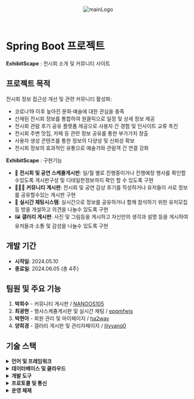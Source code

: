 <br>
<p align="center">
  <img src="https://github.com/user-attachments/assets/2f1e846f-de45-41e0-879b-191b812213e1" alt="mainLogo"/>
</p>
<br>

# Spring Boot 프로젝트
**ExhibitScape** : 전시회 소개 및 커뮤니티 사이트

## 프로젝트 목적

전시회 정보 접근성 개선 및 관련 커뮤니티 활성화:

- 코로나19 이후 높아진 문화·예술에 대한 관심을 충족
- 산재된 전시회 정보를 통합하여 원클릭으로 일정 및 상세 정보 제공
- 전시회 관람 후기 공유 플랫폼 제공으로 사용자 간 경험 및 인사이트 교류 촉진
- 전시회 주변 맛집, 카페 등 관련 정보 공유를 통한 부가가치 창출
- 사용자 생성 콘텐츠를 통한 정보의 다양성 및 신뢰성 확보
- 전시회 정보의 효과적인 유통으로 예술가와 관람객 간 연결 강화


**ExhibitScape** : 구현기능
- 📅 **전시회 및 공연 스케줄게시판**: 일/월 별로 진행중이거나 진행예정 행사를 확인할수있도록 게시판구성 및 디테일한정보까지 확인 할 수 있도록 구현
- 🧑‍🤝‍🧑 **커뮤니티 게시판**: 전시회 및 공연 감상 후기를 작성하거나 유저들이 서로 정보를 공유할수있는 게시판 구현
- 💬 **실시간 채팅시스템**: 실시간으로 정보를 공유하거나 함께 참석하기 위한 유저모집 등 방을 개설하고 의견을 나눌수 있도록 구현
- 🖼️ **갤러리 게시판**: 사진 및 그림등을 게시하고 자신만의 생각과 설명 등을 게시하여 유저들과 소통 및 감성을 나눌수 있도록 구현

## 개발 기간

- **시작일**: 2024.05.10
- **종료일**: 2024.06.05 (총 4주)

## 팀원 및 주요 기능

1. **박희수** - 커뮤니티 게시판 / [NANOOS105](https://github.com/NANOOS105)
2. **최광현** - 행사스케쥴게시판 및 실시간 채팅 / [epqmfwjs](https://github.com/epqmfwjs)
3. **박현아** - 회원 관리 및 마이페이지 / [ha2way](https://github.com/ha2way) 
4. **양희경** - 갤러리 게시판 및 관리자페이지 / [lilyyang0](https://github.com/lilyyang0)

## 기술 스택

<details>
<summary><strong>언어 및 프레임워크</strong></summary>

- **Java** 17
- **JavaScript**
- **CSS**
- **Spring Boot** 3.3.0
- **JPA**
- **Spring Security** 6
- **Thymeleaf** 3.0.4

</details>

<details>
<summary><strong>데이터베이스 및 클라우드</strong></summary>

- **MySQL** 8.0.36
- **Tomcat** 9.0
- 
</details>

<details>
<summary><strong>개발 도구</strong></summary>

- **GitHub**
- **IntelliJ IDEA**
- **Spring Tool Suite 4 (STS4)**
- **Visual Studio Code (VSCode)**

</details>

<details>
<summary><strong>프로토콜 및 통신</strong></summary>

- **WebSocket**

</details>

<details>
<summary><strong>운영 체제</strong></summary>

- **Windows** 11

</details>
